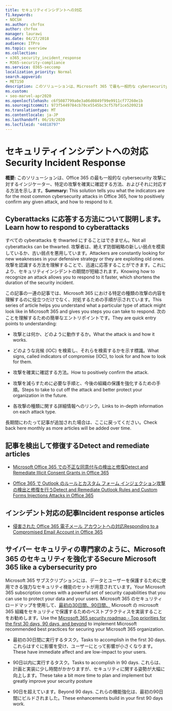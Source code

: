 ```yaml
---
title: セキュリティインシデントへの対応
f1.keywords:
- NOCSH
ms.author: chrfox
author: chrfox
manager: laurawi
ms.date: 04/27/2018
audience: ITPro
ms.topic: overview
ms.collection:
- o365_security_incident_response
- M365-security-compliance
ms.service: O365-seccomp
localization_priority: Normal
search.appverid:
- MET150
description: このソリューションは、Microsoft 365 で最も一般的な cybersecurity 攻撃の内容と、それらに対する応答方法を示します。
ms.custom:
- seo-marvel-apr2020
ms.openlocfilehash: c6f5087799a0e3a06d0849f99e9911cf77260e1b
ms.sourcegitcommit: 973f5449784cb70ce5545bc3cf57bf1ce5209218
ms.translationtype: MT
ms.contentlocale: ja-JP
ms.lasthandoff: 06/19/2020
ms.locfileid: "44818797"
---
```

# <a name="security-incident-response"></a><span data-ttu-id="fc1c6-103">セキュリティインシデントへの対応</span><span class="sxs-lookup"><span data-stu-id="fc1c6-103">Security Incident Response</span></span>

 <span data-ttu-id="fc1c6-104">**概要:** このソリューションは、Office 365 の最も一般的な cybersecurity 攻撃に対するインジケーター、特定の攻撃を確実に確認する方法、およびそれに対応する方法を示します。</span><span class="sxs-lookup"><span data-stu-id="fc1c6-104">**Summary:** This solution tells you what the indicators are for the most common cybersecurity attacks in Office 365, how to positively confirm any given attack, and how to respond to it.</span></span>

## <a name="learn-how-to-respond-to-cyberattacks"></a><span data-ttu-id="fc1c6-105">Cyberattacks に応答する方法について説明します。</span><span class="sxs-lookup"><span data-stu-id="fc1c6-105">Learn how to respond to cyberattacks</span></span>

<span data-ttu-id="fc1c6-106">すべての cyberattacks を thwarted にすることはできません。</span><span class="sxs-lookup"><span data-stu-id="fc1c6-106">Not all cyberattacks can be thwarted.</span></span> <span data-ttu-id="fc1c6-107">攻撃者は、絶えず防御戦略の新しい弱点を模索しているか、古い弱点を悪用しています。</span><span class="sxs-lookup"><span data-stu-id="fc1c6-107">Attackers are constantly looking for new weaknesses in your defensive strategy or they are exploiting old ones.</span></span> <span data-ttu-id="fc1c6-108">攻撃を認識する方法を理解することで、迅速に応答することができます。これにより、セキュリティインシデントの期間が短縮されます。</span><span class="sxs-lookup"><span data-stu-id="fc1c6-108">Knowing how to recognize an attack allows you to respond to it faster, which shortens the duration of the security incident.</span></span>

<span data-ttu-id="fc1c6-109">この記事の一連の記事では、Microsoft 365 における特定の種類の攻撃の内容を理解するのに役立つだけでなく、対処するための手順が示されています。</span><span class="sxs-lookup"><span data-stu-id="fc1c6-109">This series of article helps you understand what a particular type of attack might look like in Microsoft 365 and gives you steps you can take to respond.</span></span> <span data-ttu-id="fc1c6-110">次のことを理解するための簡単なエントリポイントです。</span><span class="sxs-lookup"><span data-stu-id="fc1c6-110">They are quick entry points to understanding:</span></span>

- <span data-ttu-id="fc1c6-111">攻撃とは何か、どのように動作するか。</span><span class="sxs-lookup"><span data-stu-id="fc1c6-111">What the attack is and how it works.</span></span>

- <span data-ttu-id="fc1c6-112">どのような兆候 (IOC) を検索し、それらを検索するかを示す標識。</span><span class="sxs-lookup"><span data-stu-id="fc1c6-112">What signs, called indicators of compromise (IOC), to look for and how to look for them.</span></span>

- <span data-ttu-id="fc1c6-113">攻撃を確実に確認する方法。</span><span class="sxs-lookup"><span data-stu-id="fc1c6-113">How to positively confirm the attack.</span></span>

- <span data-ttu-id="fc1c6-114">攻撃を減らすために必要な手順と、今後の組織の保護を強化するための手順。</span><span class="sxs-lookup"><span data-stu-id="fc1c6-114">Steps to take to cut off the attack and better protect your organization in the future.</span></span>

- <span data-ttu-id="fc1c6-115">各攻撃の種類に関する詳細情報へのリンク。</span><span class="sxs-lookup"><span data-stu-id="fc1c6-115">Links to in-depth information on each attack type.</span></span>

<span data-ttu-id="fc1c6-116">長期間にわたって記事が追加された場合は、ここに戻ってください。</span><span class="sxs-lookup"><span data-stu-id="fc1c6-116">Check back here monthly as more articles will be added over time.</span></span>

## <a name="detect-and-remediate-articles"></a><span data-ttu-id="fc1c6-117">記事を検出して修復する</span><span class="sxs-lookup"><span data-stu-id="fc1c6-117">Detect and remediate articles</span></span>

- [<span data-ttu-id="fc1c6-118">Microsoft Office 365 での不正な同意付与の検出と修復</span><span class="sxs-lookup"><span data-stu-id="fc1c6-118">Detect and Remediate Illicit Consent Grants in Office 365</span></span>](detect-and-remediate-illicit-consent-grants.md)

- [<span data-ttu-id="fc1c6-119">Office 365 で Outlook のルールとカスタム フォーム インジェクション攻撃の検出と修復を行う</span><span class="sxs-lookup"><span data-stu-id="fc1c6-119">Detect and Remediate Outlook Rules and Custom Forms Injections Attacks in Office 365</span></span>](detect-and-remediate-outlook-rules-forms-attack.md)

## <a name="incident-response-articles"></a><span data-ttu-id="fc1c6-120">インシデント対応の記事</span><span class="sxs-lookup"><span data-stu-id="fc1c6-120">Incident response articles</span></span>

- [<span data-ttu-id="fc1c6-121">侵害された Office 365 電子メール アカウントへの対応</span><span class="sxs-lookup"><span data-stu-id="fc1c6-121">Responding to a Compromised Email Account in Office 365</span></span>](responding-to-a-compromised-email-account.md)

## <a name="secure-microsoft-365-like-a-cybersecurity-pro"></a><span data-ttu-id="fc1c6-122">サイバー セキュリティの専門家のように、Microsoft 365 のセキュリティを強化する</span><span class="sxs-lookup"><span data-stu-id="fc1c6-122">Secure Microsoft 365 like a cybersecurity pro</span></span>

<span data-ttu-id="fc1c6-123">Microsoft 365 サブスクリプションには、データとユーザーを保護するために使用できる強力なセキュリティ機能のセットが用意されています。</span><span class="sxs-lookup"><span data-stu-id="fc1c6-123">Your Microsoft 365 subscription comes with a powerful set of security capabilities that you can use to protect your data and your users.</span></span>  <span data-ttu-id="fc1c6-124">Microsoft 365 のセキュリティロードマップを使用して、[最初の30日間、90日間、](security-roadmap.md) Microsoft の microsoft 365 組織をセキュリティで保護するためのベストプラクティスを実装することをお勧めします。</span><span class="sxs-lookup"><span data-stu-id="fc1c6-124">Use the [Microsoft 365 security roadmap - Top priorities for the first 30 days, 90 days, and beyond](security-roadmap.md) to implement Microsoft recommended best practices for securing your Microsoft 365 organization.</span></span>

- <span data-ttu-id="fc1c6-125">最初の30日間に実行するタスク。</span><span class="sxs-lookup"><span data-stu-id="fc1c6-125">Tasks to accomplish in the first 30 days.</span></span>  <span data-ttu-id="fc1c6-126">これらはすぐに影響を受け、ユーザーにとって影響が小さくなります。</span><span class="sxs-lookup"><span data-stu-id="fc1c6-126">These have immediate affect and are low-impact to your users.</span></span>

- <span data-ttu-id="fc1c6-127">90日以内に実行するタスク。</span><span class="sxs-lookup"><span data-stu-id="fc1c6-127">Tasks to accomplish in 90 days.</span></span> <span data-ttu-id="fc1c6-128">これらは、計画と実装に少し時間がかかりますが、セキュリティに関する姿勢が大幅に向上します。</span><span class="sxs-lookup"><span data-stu-id="fc1c6-128">These take a bit more time to plan and implement but greatly improve your security posture</span></span>

- <span data-ttu-id="fc1c6-129">90日を超えています。</span><span class="sxs-lookup"><span data-stu-id="fc1c6-129">Beyond 90 days.</span></span> <span data-ttu-id="fc1c6-130">これらの機能強化は、最初の90日間にビルドされました。</span><span class="sxs-lookup"><span data-stu-id="fc1c6-130">These enhancements build in your first 90 days work.</span></span>
